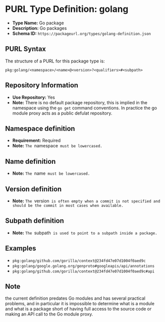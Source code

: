 <!--  NOTE: Auto-generated from the JSON PURL type definition.
Do not manually edit this file. Edit the JSON type definition instead. -->

# PURL Type Definition: golang

- **Type Name:** Go package
- **Description:** Go packages
- **Schema ID:** `https://packageurl.org/types/golang-definition.json`

## PURL Syntax

The structure of a PURL for this package type is:

    pkg:golang/<namespace>/<name>@<version>?<qualifiers>#<subpath>

## Repository Information

- **Use Repository:** Yes
- **Note:** There is no default package repository, this is implied in the namespace using the `go get` command conventions. In practice the go module proxy acts as a public defulat repository.

## Namespace definition

- **Requirement:** Required
- **Note:** `The `namespace` must be lowercased.`

## Name definition

- **Note:** `The `name` must be lowercased.`

## Version definition

- **Note:** `The `version` is often empty when a commit is not specified and should be the commit in most cases when available.`

## Subpath definition

- **Note:** `The `subpath` is used to point to a subpath inside a package.`

## Examples

- `pkg:golang/github.com/gorilla/context@234fd47e07d1004f0aed9c`
- `pkg:golang/google.golang.org/genproto#googleapis/api/annotations`
- `pkg:golang/github.com/gorilla/context@234fd47e07d1004f0aed9c#api`

## Note

the current definition predates Go modules and has several practical problems, and in particular it is impossible to determine what is a module and what is a package short of having full access to the source code or making an API call to the Go module proxy.
